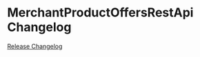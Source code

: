 # MerchantProductOffersRestApi Changelog

[Release Changelog](https://github.com/spryker/merchant-product-offers-rest-api/releases)
